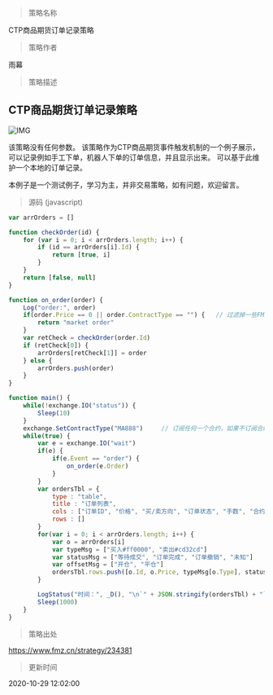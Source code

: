 
> 策略名称

CTP商品期货订单记录策略

> 策略作者

雨幕

> 策略描述

## CTP商品期货订单记录策略

![IMG](https://www.fmz.cn/upload/asset/16a52a5f0a62139310bf.png) 

该策略没有任何参数。
该策略作为CTP商品期货事件触发机制的一个例子展示，可以记录例如手工下单，机器人下单的订单信息，并且显示出来。
可以基于此维护一个本地的订单记录。

本例子是一个测试例子，学习为主，并非交易策略，如有问题，欢迎留言。



> 源码 (javascript)

``` javascript
var arrOrders = []

function checkOrder(id) {
    for (var i = 0; i < arrOrders.length; i++) {
        if (id == arrOrders[i].Id) {
            return [true, i]
        }
    }
    return [false, null]
}

function on_order(order) {
    Log("order:", order)
    if(order.Price == 0 || order.ContractType == "") {   // 过滤掉一些FMZ平台市价单相关的信息
        return "market order"   
    }
    var retCheck = checkOrder(order.Id)
    if (retCheck[0]) {
        arrOrders[retCheck[1]] = order
    } else {
        arrOrders.push(order)
    }
}

function main() {
    while(!exchange.IO("status")) {
        Sleep(10)
    }
    exchange.SetContractType("MA888")     // 订阅任何一个合约，如果不订阅合约，会报错
    while(true) {
        var e = exchange.IO("wait")
        if(e) {
            if(e.Event == "order") {
                on_order(e.Order)
            }
        }
        var ordersTbl = {
            type : "table", 
            title : "订单列表", 
            cols : ["订单ID", "价格", "买/卖方向", "订单状态", "手数", "合约代码", "平均价格", "成交数量", "开仓/平仓"], 
            rows : []
        }
        for(var i = 0; i < arrOrders.length; i++) {
            var o = arrOrders[i]
            var typeMsg = ["买入#ff0000", "卖出#cd32cd"]
            var statusMsg = ["等待成交", "订单完成", "订单撤销", "未知"]
            var offsetMsg = ["开仓", "平仓"]
            ordersTbl.rows.push([o.Id, o.Price, typeMsg[o.Type], statusMsg[o.Status], o.Amount, o.ContractType, o.AvgPrice, o.DealAmount, offsetMsg[o.Offset]])
        }

        LogStatus("时间：", _D(), "\n`" + JSON.stringify(ordersTbl) + "`")
        Sleep(1000)
    }
}

```

> 策略出处

https://www.fmz.cn/strategy/234381

> 更新时间

2020-10-29 12:02:00
